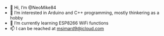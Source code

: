 - 👋 Hi, I’m @NeoMike84
- 👀 I’m interested in Arduino and C++ programming, mostly thinkering as a hobby
- 🌱 I’m currently learning ESP8266 WiFi functions
- 📫 I can be reached at msimard9@icloud.com

<!---
NeoMike84/NeoMike84 is a ✨ special ✨ repository because its `README.md` (this file) appears on your GitHub profile.
You can click the Preview link to take a look at your changes.
--->
